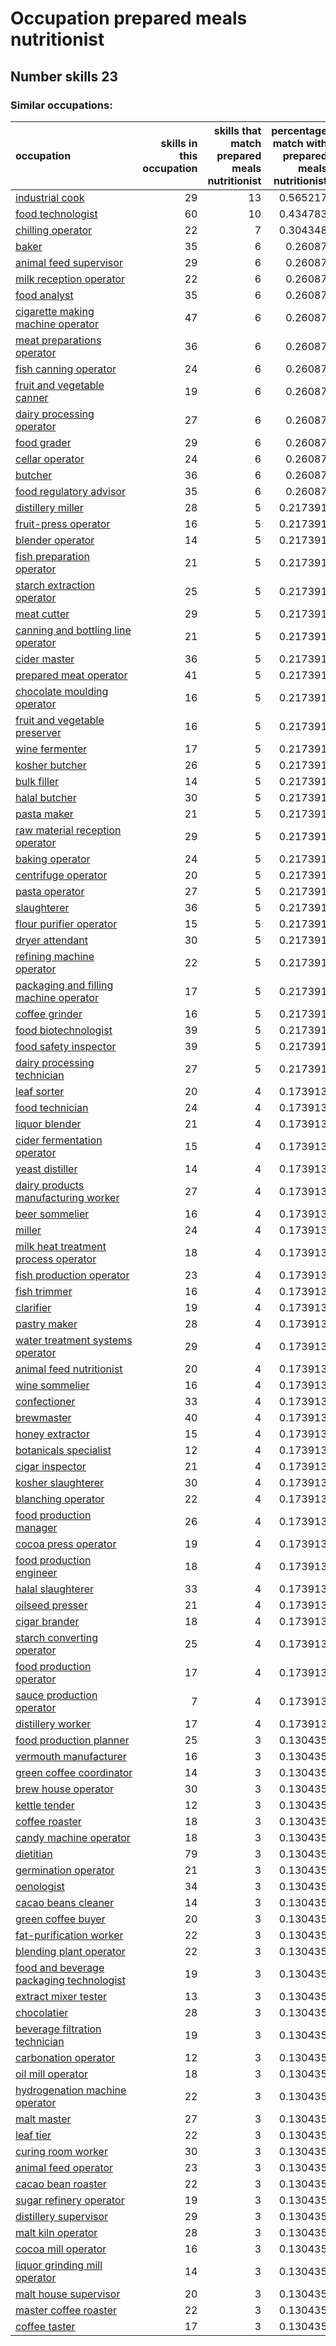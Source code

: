 # Occupation prepared meals nutritionist
## Number skills 23
### Similar occupations:
| occupation                                                                              |   skills in this occupation |   skills that match prepared meals nutritionist |   percentage match with prepared meals nutritionist |   skills not in prepared meals nutritionist |
|:----------------------------------------------------------------------------------------|----------------------------:|------------------------------------------------:|----------------------------------------------------:|--------------------------------------------:|
| [industrial cook](industrial_cook.md)                                                   |                          29 |                                              13 |                                            0.565217 |                                          16 |
| [food technologist](food_technologist.md)                                               |                          60 |                                              10 |                                            0.434783 |                                          50 |
| [chilling operator](chilling_operator.md)                                               |                          22 |                                               7 |                                            0.304348 |                                          15 |
| [baker](baker.md)                                                                       |                          35 |                                               6 |                                            0.26087  |                                          29 |
| [animal feed supervisor](animal_feed_supervisor.md)                                     |                          29 |                                               6 |                                            0.26087  |                                          23 |
| [milk reception operator](milk_reception_operator.md)                                   |                          22 |                                               6 |                                            0.26087  |                                          16 |
| [food analyst](food_analyst.md)                                                         |                          35 |                                               6 |                                            0.26087  |                                          29 |
| [cigarette making machine operator](cigarette_making_machine_operator.md)               |                          47 |                                               6 |                                            0.26087  |                                          41 |
| [meat preparations operator](meat_preparations_operator.md)                             |                          36 |                                               6 |                                            0.26087  |                                          30 |
| [fish canning operator](fish_canning_operator.md)                                       |                          24 |                                               6 |                                            0.26087  |                                          18 |
| [fruit and vegetable canner](fruit_and_vegetable_canner.md)                             |                          19 |                                               6 |                                            0.26087  |                                          13 |
| [dairy processing operator](dairy_processing_operator.md)                               |                          27 |                                               6 |                                            0.26087  |                                          21 |
| [food grader](food_grader.md)                                                           |                          29 |                                               6 |                                            0.26087  |                                          23 |
| [cellar operator](cellar_operator.md)                                                   |                          24 |                                               6 |                                            0.26087  |                                          18 |
| [butcher](butcher.md)                                                                   |                          36 |                                               6 |                                            0.26087  |                                          30 |
| [food regulatory advisor](food_regulatory_advisor.md)                                   |                          35 |                                               6 |                                            0.26087  |                                          29 |
| [distillery miller](distillery_miller.md)                                               |                          28 |                                               5 |                                            0.217391 |                                          23 |
| [fruit-press operator](fruit-press_operator.md)                                         |                          16 |                                               5 |                                            0.217391 |                                          11 |
| [blender operator](blender_operator.md)                                                 |                          14 |                                               5 |                                            0.217391 |                                           9 |
| [fish preparation operator](fish_preparation_operator.md)                               |                          21 |                                               5 |                                            0.217391 |                                          16 |
| [starch extraction operator](starch_extraction_operator.md)                             |                          25 |                                               5 |                                            0.217391 |                                          20 |
| [meat cutter](meat_cutter.md)                                                           |                          29 |                                               5 |                                            0.217391 |                                          24 |
| [canning and bottling line operator](canning_and_bottling_line_operator.md)             |                          21 |                                               5 |                                            0.217391 |                                          16 |
| [cider master](cider_master.md)                                                         |                          36 |                                               5 |                                            0.217391 |                                          31 |
| [prepared meat operator](prepared_meat_operator.md)                                     |                          41 |                                               5 |                                            0.217391 |                                          36 |
| [chocolate moulding operator](chocolate_moulding_operator.md)                           |                          16 |                                               5 |                                            0.217391 |                                          11 |
| [fruit and vegetable preserver](fruit_and_vegetable_preserver.md)                       |                          16 |                                               5 |                                            0.217391 |                                          11 |
| [wine fermenter](wine_fermenter.md)                                                     |                          17 |                                               5 |                                            0.217391 |                                          12 |
| [kosher butcher](kosher_butcher.md)                                                     |                          26 |                                               5 |                                            0.217391 |                                          21 |
| [bulk filler](bulk_filler.md)                                                           |                          14 |                                               5 |                                            0.217391 |                                           9 |
| [halal butcher](halal_butcher.md)                                                       |                          30 |                                               5 |                                            0.217391 |                                          25 |
| [pasta maker](pasta_maker.md)                                                           |                          21 |                                               5 |                                            0.217391 |                                          16 |
| [raw material reception operator](raw_material_reception_operator.md)                   |                          29 |                                               5 |                                            0.217391 |                                          24 |
| [baking operator](baking_operator.md)                                                   |                          24 |                                               5 |                                            0.217391 |                                          19 |
| [centrifuge operator](centrifuge_operator.md)                                           |                          20 |                                               5 |                                            0.217391 |                                          15 |
| [pasta operator](pasta_operator.md)                                                     |                          27 |                                               5 |                                            0.217391 |                                          22 |
| [slaughterer](slaughterer.md)                                                           |                          36 |                                               5 |                                            0.217391 |                                          31 |
| [flour purifier operator](flour_purifier_operator.md)                                   |                          15 |                                               5 |                                            0.217391 |                                          10 |
| [dryer attendant](dryer_attendant.md)                                                   |                          30 |                                               5 |                                            0.217391 |                                          25 |
| [refining machine operator](refining_machine_operator.md)                               |                          22 |                                               5 |                                            0.217391 |                                          17 |
| [packaging and filling machine operator](packaging_and_filling_machine_operator.md)     |                          17 |                                               5 |                                            0.217391 |                                          12 |
| [coffee grinder](coffee_grinder.md)                                                     |                          16 |                                               5 |                                            0.217391 |                                          11 |
| [food biotechnologist](food_biotechnologist.md)                                         |                          39 |                                               5 |                                            0.217391 |                                          34 |
| [food safety inspector](food_safety_inspector.md)                                       |                          39 |                                               5 |                                            0.217391 |                                          34 |
| [dairy processing technician](dairy_processing_technician.md)                           |                          27 |                                               5 |                                            0.217391 |                                          22 |
| [leaf sorter](leaf_sorter.md)                                                           |                          20 |                                               4 |                                            0.173913 |                                          16 |
| [food technician](food_technician.md)                                                   |                          24 |                                               4 |                                            0.173913 |                                          20 |
| [liquor blender](liquor_blender.md)                                                     |                          21 |                                               4 |                                            0.173913 |                                          17 |
| [cider fermentation operator](cider_fermentation_operator.md)                           |                          15 |                                               4 |                                            0.173913 |                                          11 |
| [yeast distiller](yeast_distiller.md)                                                   |                          14 |                                               4 |                                            0.173913 |                                          10 |
| [dairy products manufacturing worker](dairy_products_manufacturing_worker.md)           |                          27 |                                               4 |                                            0.173913 |                                          23 |
| [beer sommelier](beer_sommelier.md)                                                     |                          16 |                                               4 |                                            0.173913 |                                          12 |
| [miller](miller.md)                                                                     |                          24 |                                               4 |                                            0.173913 |                                          20 |
| [milk heat treatment process operator](milk_heat_treatment_process_operator.md)         |                          18 |                                               4 |                                            0.173913 |                                          14 |
| [fish production operator](fish_production_operator.md)                                 |                          23 |                                               4 |                                            0.173913 |                                          19 |
| [fish trimmer](fish_trimmer.md)                                                         |                          16 |                                               4 |                                            0.173913 |                                          12 |
| [clarifier](clarifier.md)                                                               |                          19 |                                               4 |                                            0.173913 |                                          15 |
| [pastry maker](pastry_maker.md)                                                         |                          28 |                                               4 |                                            0.173913 |                                          24 |
| [water treatment systems operator](water_treatment_systems_operator.md)                 |                          29 |                                               4 |                                            0.173913 |                                          25 |
| [animal feed nutritionist](animal_feed_nutritionist.md)                                 |                          20 |                                               4 |                                            0.173913 |                                          16 |
| [wine sommelier](wine_sommelier.md)                                                     |                          16 |                                               4 |                                            0.173913 |                                          12 |
| [confectioner](confectioner.md)                                                         |                          33 |                                               4 |                                            0.173913 |                                          29 |
| [brewmaster](brewmaster.md)                                                             |                          40 |                                               4 |                                            0.173913 |                                          36 |
| [honey extractor](honey_extractor.md)                                                   |                          15 |                                               4 |                                            0.173913 |                                          11 |
| [botanicals specialist](botanicals_specialist.md)                                       |                          12 |                                               4 |                                            0.173913 |                                           8 |
| [cigar inspector](cigar_inspector.md)                                                   |                          21 |                                               4 |                                            0.173913 |                                          17 |
| [kosher slaughterer](kosher_slaughterer.md)                                             |                          30 |                                               4 |                                            0.173913 |                                          26 |
| [blanching operator](blanching_operator.md)                                             |                          22 |                                               4 |                                            0.173913 |                                          18 |
| [food production manager](food_production_manager.md)                                   |                          26 |                                               4 |                                            0.173913 |                                          22 |
| [cocoa press operator](cocoa_press_operator.md)                                         |                          19 |                                               4 |                                            0.173913 |                                          15 |
| [food production engineer](food_production_engineer.md)                                 |                          18 |                                               4 |                                            0.173913 |                                          14 |
| [halal slaughterer](halal_slaughterer.md)                                               |                          33 |                                               4 |                                            0.173913 |                                          29 |
| [oilseed presser](oilseed_presser.md)                                                   |                          21 |                                               4 |                                            0.173913 |                                          17 |
| [cigar brander](cigar_brander.md)                                                       |                          18 |                                               4 |                                            0.173913 |                                          14 |
| [starch converting operator](starch_converting_operator.md)                             |                          25 |                                               4 |                                            0.173913 |                                          21 |
| [food production operator](food_production_operator.md)                                 |                          17 |                                               4 |                                            0.173913 |                                          13 |
| [sauce production operator](sauce_production_operator.md)                               |                           7 |                                               4 |                                            0.173913 |                                           3 |
| [distillery worker](distillery_worker.md)                                               |                          17 |                                               4 |                                            0.173913 |                                          13 |
| [food production planner](food_production_planner.md)                                   |                          25 |                                               3 |                                            0.130435 |                                          22 |
| [vermouth manufacturer](vermouth_manufacturer.md)                                       |                          16 |                                               3 |                                            0.130435 |                                          13 |
| [green coffee coordinator](green coffee coordinator.md)                                 |                          14 |                                               3 |                                            0.130435 |                                          11 |
| [brew house operator](brew_house_operator.md)                                           |                          30 |                                               3 |                                            0.130435 |                                          27 |
| [kettle tender](kettle_tender.md)                                                       |                          12 |                                               3 |                                            0.130435 |                                           9 |
| [coffee roaster](coffee_roaster.md)                                                     |                          18 |                                               3 |                                            0.130435 |                                          15 |
| [candy machine operator](candy_machine_operator.md)                                     |                          18 |                                               3 |                                            0.130435 |                                          15 |
| [dietitian](dietitian.md)                                                               |                          79 |                                               3 |                                            0.130435 |                                          76 |
| [germination operator](germination_operator.md)                                         |                          21 |                                               3 |                                            0.130435 |                                          18 |
| [oenologist](oenologist.md)                                                             |                          34 |                                               3 |                                            0.130435 |                                          31 |
| [cacao beans cleaner](cacao_beans_cleaner.md)                                           |                          14 |                                               3 |                                            0.130435 |                                          11 |
| [green coffee buyer](green_coffee_buyer.md)                                             |                          20 |                                               3 |                                            0.130435 |                                          17 |
| [fat-purification worker](fat-purification_worker.md)                                   |                          22 |                                               3 |                                            0.130435 |                                          19 |
| [blending plant operator](blending_plant_operator.md)                                   |                          22 |                                               3 |                                            0.130435 |                                          19 |
| [food and beverage packaging technologist](food_and_beverage_packaging_technologist.md) |                          19 |                                               3 |                                            0.130435 |                                          16 |
| [extract mixer tester](extract_mixer_tester.md)                                         |                          13 |                                               3 |                                            0.130435 |                                          10 |
| [chocolatier](chocolatier.md)                                                           |                          28 |                                               3 |                                            0.130435 |                                          25 |
| [beverage filtration technician](beverage_filtration_technician.md)                     |                          19 |                                               3 |                                            0.130435 |                                          16 |
| [carbonation operator](carbonation_operator.md)                                         |                          12 |                                               3 |                                            0.130435 |                                           9 |
| [oil mill operator](oil_mill_operator.md)                                               |                          18 |                                               3 |                                            0.130435 |                                          15 |
| [hydrogenation machine operator](hydrogenation_machine_operator.md)                     |                          22 |                                               3 |                                            0.130435 |                                          19 |
| [malt master](malt_master.md)                                                           |                          27 |                                               3 |                                            0.130435 |                                          24 |
| [leaf tier](leaf_tier.md)                                                               |                          22 |                                               3 |                                            0.130435 |                                          19 |
| [curing room worker](curing_room_worker.md)                                             |                          30 |                                               3 |                                            0.130435 |                                          27 |
| [animal feed operator](animal_feed_operator.md)                                         |                          23 |                                               3 |                                            0.130435 |                                          20 |
| [cacao bean roaster](cacao_bean_roaster.md)                                             |                          22 |                                               3 |                                            0.130435 |                                          19 |
| [sugar refinery operator](sugar_refinery_operator.md)                                   |                          19 |                                               3 |                                            0.130435 |                                          16 |
| [distillery supervisor](distillery_supervisor.md)                                       |                          29 |                                               3 |                                            0.130435 |                                          26 |
| [malt kiln operator](malt_kiln_operator.md)                                             |                          28 |                                               3 |                                            0.130435 |                                          25 |
| [cocoa mill operator](cocoa_mill_operator.md)                                           |                          16 |                                               3 |                                            0.130435 |                                          13 |
| [liquor grinding mill operator](liquor_grinding_mill_operator.md)                       |                          14 |                                               3 |                                            0.130435 |                                          11 |
| [malt house supervisor](malt_house_supervisor.md)                                       |                          20 |                                               3 |                                            0.130435 |                                          17 |
| [master coffee roaster](master_coffee_roaster.md)                                       |                          22 |                                               3 |                                            0.130435 |                                          19 |
| [coffee taster](coffee_taster.md)                                                       |                          17 |                                               3 |                                            0.130435 |                                          14 |
